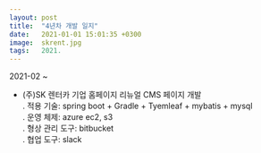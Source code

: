 ```yaml
---
layout: post
title:  "4년차 개발 일지"
date:   2021-01-01 15:01:35 +0300
image:  skrent.jpg
tags:   2021.
---
```

 2021-02 ~  
  - (주)SK 렌터카 기업 홈페이지 리뉴얼 CMS 페이지 개발  
   . 적용 기술: spring boot + Gradle + Tyemleaf + mybatis + mysql  
   . 운영 체제: azure ec2, s3  
   . 형상 관리 도구: bitbucket  
   . 협업 도구: slack  
